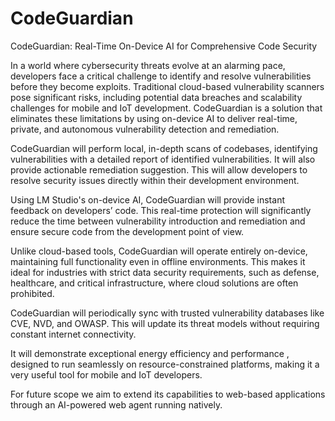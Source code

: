 # CodeGuardian
 
CodeGuardian: Real-Time On-Device AI for Comprehensive Code Security

In a world where cybersecurity threats evolve at an alarming pace, developers face a critical challenge to identify and resolve vulnerabilities before they become exploits. Traditional cloud-based vulnerability scanners pose significant risks, including potential data breaches and scalability challenges for mobile and IoT development. CodeGuardian is a solution that eliminates these limitations by using on-device AI to deliver real-time, private, and autonomous vulnerability detection and remediation.

CodeGuardian will perform local, in-depth scans of codebases, identifying vulnerabilities with a detailed report of identified vulnerabilities. It will also provide actionable remediation suggestion. This will allow developers to resolve security issues directly within their development environment.

Using LM Studio's on-device AI, CodeGuardian will provide instant feedback on developers’ code. This real-time protection will significantly reduce the time between vulnerability introduction and remediation and ensure secure code from the development point of view.

Unlike cloud-based tools, CodeGuardian will operate entirely on-device, maintaining full functionality even in offline environments. This makes it ideal for industries with strict data security requirements, such as defense, healthcare, and critical infrastructure, where cloud solutions are often prohibited.

CodeGuardian will periodically sync with trusted vulnerability databases like CVE, NVD, and OWASP. This will update its threat models without requiring constant internet connectivity.

It will demonstrate exceptional energy efficiency and performance , designed to run seamlessly on resource-constrained platforms, making it a very useful tool for mobile and IoT developers.

For future scope we aim to extend its capabilities to web-based applications through an AI-powered web agent running natively.